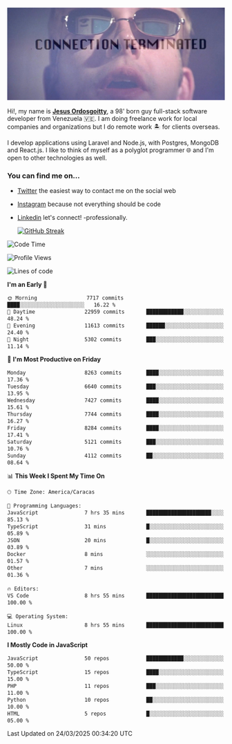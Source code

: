 ![hackers movie reference](./disconnected.jpg)

Hi!, my name is [**Jesus Ordosgoitty**](https://jodaz.dev), a 98' born guy full-stack software developer from Venezuela 🇻🇪. I am doing freelance work for local companies and organizations but I do remote work 🏝️ for clients overseas. 

I develop applications using Laravel and Node.js, with Postgres, MongoDB and React.js. I like to think of myself as a polyglot programmer 🌐 and I'm open to other technologies as well.

### You can find me on...

- [Twitter](https://twitter.com/jodaz_) the easiest way to contact me on the social web
- [Instagram](https://instagram.com/jodaz_) because not everything should be code
- [Linkedin](https://linkedin.com/in/jodaz) let's connect! -professionally.


    [![GitHub Streak](https://streak-stats.demolab.com?user=jodaz&theme=tokyonight)](https://git.io/streak-stats)

<!--START_SECTION:waka-->
![Code Time](http://img.shields.io/badge/Code%20Time-7%2C257%20hrs%201%20min-blue)

![Profile Views](http://img.shields.io/badge/Profile%20Views-0-blue)

![Lines of code](https://img.shields.io/badge/From%20Hello%20World%20I%27ve%20Written-83.0%20million%20lines%20of%20code-blue)

**I'm an Early 🐤** 

```text
🌞 Morning                7717 commits        ████░░░░░░░░░░░░░░░░░░░░░   16.22 % 
🌆 Daytime                22959 commits       ████████████░░░░░░░░░░░░░   48.24 % 
🌃 Evening                11613 commits       ██████░░░░░░░░░░░░░░░░░░░   24.40 % 
🌙 Night                  5302 commits        ███░░░░░░░░░░░░░░░░░░░░░░   11.14 % 
```
📅 **I'm Most Productive on Friday** 

```text
Monday                   8263 commits        ████░░░░░░░░░░░░░░░░░░░░░   17.36 % 
Tuesday                  6640 commits        ███░░░░░░░░░░░░░░░░░░░░░░   13.95 % 
Wednesday                7427 commits        ████░░░░░░░░░░░░░░░░░░░░░   15.61 % 
Thursday                 7744 commits        ████░░░░░░░░░░░░░░░░░░░░░   16.27 % 
Friday                   8284 commits        ████░░░░░░░░░░░░░░░░░░░░░   17.41 % 
Saturday                 5121 commits        ███░░░░░░░░░░░░░░░░░░░░░░   10.76 % 
Sunday                   4112 commits        ██░░░░░░░░░░░░░░░░░░░░░░░   08.64 % 
```


📊 **This Week I Spent My Time On** 

```text
🕑︎ Time Zone: America/Caracas

💬 Programming Languages: 
JavaScript               7 hrs 35 mins       █████████████████████░░░░   85.13 % 
TypeScript               31 mins             █░░░░░░░░░░░░░░░░░░░░░░░░   05.89 % 
JSON                     20 mins             █░░░░░░░░░░░░░░░░░░░░░░░░   03.89 % 
Docker                   8 mins              ░░░░░░░░░░░░░░░░░░░░░░░░░   01.57 % 
Other                    7 mins              ░░░░░░░░░░░░░░░░░░░░░░░░░   01.36 % 

🔥 Editors: 
VS Code                  8 hrs 55 mins       █████████████████████████   100.00 % 

💻 Operating System: 
Linux                    8 hrs 55 mins       █████████████████████████   100.00 % 
```

**I Mostly Code in JavaScript** 

```text
JavaScript               50 repos            ████████████░░░░░░░░░░░░░   50.00 % 
TypeScript               15 repos            ████░░░░░░░░░░░░░░░░░░░░░   15.00 % 
PHP                      11 repos            ███░░░░░░░░░░░░░░░░░░░░░░   11.00 % 
Python                   10 repos            ██░░░░░░░░░░░░░░░░░░░░░░░   10.00 % 
HTML                     5 repos             █░░░░░░░░░░░░░░░░░░░░░░░░   05.00 % 
```




 Last Updated on 24/03/2025 00:34:20 UTC
<!--END_SECTION:waka-->
